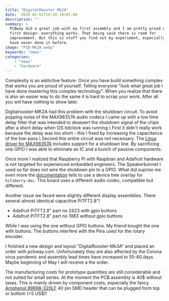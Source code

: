 ```yaml
---
title: "DigitalRooster Mk2A"
date:  2020-02-01T19:58:18+01:00
description: ""
summary: >
  PCBway did a great job with my first assembly and I am pretty proud of my
  first design- everything works. That being said there is room for
  improvement. But this is stuff you find out by experiment, especially if you 
  have never done it before. 
image: "PCB-Mk2A.webp"
keywords: "news"
categories:
    - "news"
    - "hardware"
---
```


Complexity is an addictive feature. Once you have build something complex that
works you are proud of yourself. Telling everyone "look what great job I have
done mastering this complex technology". When you realize that there is also an
easier way to do the same it is hard to scrap your work. After all you will have
nothing to show later.

Digitalrooster-MK2A had this problem with the shutdown circuit. To avoid popping
noise of the MAX98357A audio codecs I came up with a low time delay filter that
was intended to deassert the shutdown signal of the chips after a short delay
when I2S bitclock was running.\\
First it didn't really work because the delay was too short - this I fixed by
increasing the capacitance of the low-pass.\\
Second this entire circuit was not necessary. The
[Linux driver for MAX98357A](https://www.kernel.org/doc/Documentation/devicetree/bindings/sound/max98357a.txt)
includes support for a shutdown line. By sacrificing one GPIO I was able to
eliminate an IC and a bunch of passive components.

Once more I realized that Raspberry Pi with Raspbian and Adafruit hardware is
not targeted for experienced embedded engineers. The Speakerbonnet I used so far
does not wire the shutdown pin to a GPIO. What did suprise me even more the
[documentation](https://learn.adafruit.com/adafruit-speaker-bonnet-for-raspberry-pi/raspberry-pi-usage)
tells to use a device tree overlay for ``hifiberry-dac``. This board uses a
different audio codec, compatible but different.

Another issue we faced were slightly different display assemblies. There several
almost identical capacitive PiTFT2.8"!

*   Adafruit  PiTFT2.8" part no 2423 _with_ gpio buttons
*   Adafruit  PiTFT2.8" part no 1983 _without_ gpio buttons

While I was using the one without GPIO buttons. My friend bought the one with
buttons. The buttons interfere with the Pins used for the rotary encoder.

I finished a new design and layout "DigitalRooster-Mk3A" and placed an order
with pcbway.com. Unfortunately they are also affected by the Corona virus
pandemic and assembly lead times have increased to 55-60 days. Maybe beginning
of May I will receive a the order.

The manufacturing costs for prototype quantities are still considerable and not
suited for small series. At the moment the PCB assembly is 40$ without
taxes. This is mainly driven by component costs, especially the fancy 
[Amphenol 89898-320LF](https://www.digikey.de/product-detail/de/amphenol-icc-fci/89898-320LF/609-3054-ND/1535223) 
 40 pin SMD header that can be plugged form top or bottom  (>5 US$)!


